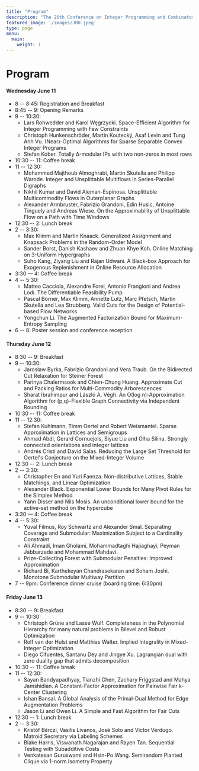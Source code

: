 ```yaml
---
title: "Program"
description: "The 26th Conference on Integer Programming and Combinatorial Optimization"
featured_image: '/images/JHU.jpeg'
type: page
menu:
  main:
    weight: 1
---
```


# Program 

#### Wednesday June 11
- 8 -- 8:45: Registration and Breakfast
- 8:45 -- 9: Opening Remarks
- 9 -- 10:30:
  * Lars Rohwedder and Karol Węgrzycki. Space-Efficient Algorithm for Integer Programming with Few Constraints
  - Christoph Hunkenschröder, Martin Koutecký, Asaf Levin and Tung Anh Vu. (Near)-Optimal Algorithms for Sparse Separable Convex Integer Programs
  - Stefan Kober. Totally Δ-modular IPs with two non-zeros in most rows
- 10:30 -- 11: Coffee break
- 11 -- 12:30:
  - Mohammed Majthoub Almoghrabi, Martin Skutella and Philipp Warode. Integer and Unsplittable Multiflows in Series-Parallel Digraphs
  - Nikhil Kumar and David Aleman-Espinosa. Unsplittable Multicommodity Flows in Outerplanar Graphs
  - Alexander Armbruster, Fabrizio Grandoni, Edin Husic, Antoine Tinguely and Andreas Wiese. On the Approximability of Unsplittable Flow on a Path with Time Windows
- 12:30 -- 2: Lunch break
- 2 -- 3:30:
  - Max Klimm and Martin Knaack. Generalized Assignment and Knapsack Problems in the Random-Order Model
  - Sander Borst, Danish Kashaev and Zhuan Khye Koh. Online Matching on 3-Uniform Hypergraphs
  - Suho Kang, Ziyang Liu and Rajan Udwani. A Black-box Approach for Exogenous Replenishment in Online Resource Allocation
- 3:30 — 4: Coffee break
- 4 -- 5:30:
  - Matteo Cacciola, Alexandre Forel, Antonio Frangioni and Andrea Lodi. The Differentiable Feasibility Pump
  - Pascal Börner, Max Klimm, Annette Lutz, Marc Pfetsch, Martin Skutella and Lea Strubberg. Valid Cuts for the Design of Potential-based Flow Networks
  - Yongchun Li. The Augmented Factorization Bound for Maximum-Entropy Sampling
- 6 -- 8: Poster session and conference reception

#### Thursday June 12
- 8:30 -- 9: Breakfast
- 9 -- 10:30:
  - Jarosław Byrka, Fabrizio Grandoni and Vera Traub. On the Bidirected Cut Relaxation for Steiner Forest
  - Parinya Chalermsook and Chien-Chung Huang. Approximate Cut and Packing Ratios for Multi-Commodity Arborescences
  - Sharat Ibrahimpur and László A. Végh. An O(log n)-Approximation Algorithm for (p,q)-Flexible Graph Connectivity via Independent Rounding
- 10:30 -- 11: Coffee break
- 11 -- 12:30:
  - Stefan Kuhlmann, Timm Oertel and Robert Weismantel. Sparse Approximation in Lattices and Semigroups
  - Ahmad Abdi, Gerard Cornuejols, Siyue Liu and Olha Silina. Strongly connected orientations and integer lattices
  - Andrés Cristi and David Salas. Reducing the Large Set Threshold for Oertel's Conjecture on the Mixed-Integer Volume
- 12:30 -- 2: Lunch break
- 2 -- 3:30:
  - Christopher En and Yuri Faenza. Non-distributive Lattices, Stable Matchings, and Linear Optimization
  - Alexander Black. Exponential Lower Bounds for Many Pivot Rules for the Simplex Method 
  - Yann Disser and Nils Mosis. An unconditional lower bound for the active-set method on the hypercube
- 3:30 — 4: Coffee break
- 4 -- 5:30:
  - Yuval Filmus, Roy Schwartz and Alexander Smal. Separating Coverage and Submodular: Maximization Subject to a Cardinality Constraint
  - Ali Ahmadi, Iman Gholami, Mohammadtaghi Hajiaghayi, Peyman Jabbarzade and Mohammad Mahdavi.
  - Prize-Collecting Forest with Submodular Penalties: Improved Approximation
  - Richard Bi, Karthekeyan Chandrasekaran and Soham Joshi. Monotone Submodular Multiway Partition
- 7 -- 9pm: Conference dinner cruise (boarding time: 6:30pm)

#### Friday June 13
- 8:30 -- 9: Breakfast
- 9 -- 10:30:
  - Christoph Grüne and Lasse Wulf. Completeness in the Polynomial Hierarchy for many natural problems in Bilevel and Robust Optimization
  - Rolf van der Hulst and Matthias Walter. Implied Integrality in Mixed-Integer Optimization
  - Diego Cifuentes, Santanu Dey and Jingye Xu. Lagrangian dual with zero duality gap that admits decomposition
- 10:30 -- 11: Coffee break
- 11 -- 12:30:
  - Sayan Bandyapadhyay, Tianzhi Chen, Zachary Friggstad and Mahya Jamshidian. A Constant-Factor Approximation for Pairwise Fair k-Center Clustering
  - Ishan Bansal. A Global Analysis of the Primal-Dual Method for Edge Augmentation Problems
  - Jason Li and Owen Li. A Simple and Fast Algorithm for Fair Cuts
- 12:30 -- 1: Lunch break
- 2 -- 3:30:
  - Kristóf Bérczi, Vasilis Livanos, José Soto and Victor Verdugo. Matroid Secretary via Labeling Schemes
  - Blake Harris, Viswanath Nagarajan and Rayen Tan. Sequential Testing with Subadditive Costs
  - Venkatesan Guruswami and Hsin-Po Wang. Semirandom Planted Clique via 1-norm Isometry Property